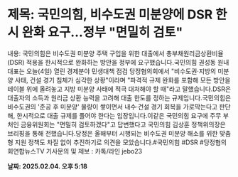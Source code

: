 # **제목: 국민의힘,  비수도권 미분양에 DSR 한시 완화 요구…정부 "면밀히 검토"**

  내용: 국민의힘은 비수도권 미분양 주택 구입을 위한 대출에서 총부채원리금상환비율(DSR) 적용을 한시적으로 완화하는 방안을 정부에 요구했습니다.국민의힘 권성동 원내대표는 오늘(4일) 열린 경제분야 민생대책 점검 당정협의회에서 "비수도권·지방의 미분양 사태, 건설 경기 침체가 심각한 상황"이라며 "파격적 규제 완화를 포함해 모든 방안을 테이블 위에 올려놓고 지방 미분양 사태에 적극 대처해야 할 때"라고 말했습니다.DSR은 대출자의 소득과 원리금 상환 능력을 고려해 대출 한도를 정하는 규제입니다.국민의힘은 비수도권의 '준공 후 미분양' 물량이 쌓이면서 내수·건설 경기 회복을 가로막는다고 판단해, 한시적으로 대출 규제를 풀어야 한다는 입장입니다.이같은 국민의힘 요구에 주무 부처인 금융위원회는 "면밀히 검토하겠다"고 답변했다고 국민의힘 김상훈 정책위의장은 브리핑을 통해 전했습니다.당정은 올해부터 시행되는 비수도권 미분양 해소를 위한 맞춤형 지원 정책도 차질 없이 추진하기로 의견을 모았습니다.#국민의힘 #DSR #당정협의회연합뉴스TV 기사문의 및 제보 : 카톡/라인 jebo23

  **날짜: 2025.02.04. 오후 5:18**